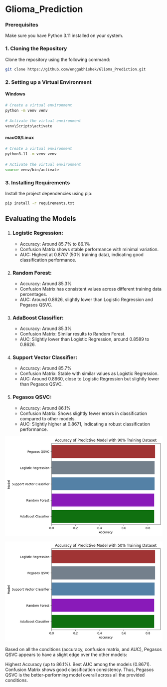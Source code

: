# Glioma_Prediction

### Prerequisites

Make sure you have Python 3.11 installed on your system.

### 1. Cloning the Repository

Clone the repository using the following command:

```bash
git clone https://github.com/enggabhishek/Glioma_Prediction.git
```

### 2. Setting up a Virtual Environment

#### Windows

```bash
# Create a virtual environment
python -m venv venv

# Activate the virtual environment
venv\Scripts\activate
```

#### macOS/Linux

```bash
# Create a virtual environment
python3.11 -m venv venv

# Activate the virtual environment
source venv/bin/activate
```

### 3. Installing Requirements

Install the project dependencies using pip:

```bash
pip install -r requirements.txt
```

## Evaluating the Models

1. ### Logistic Regression:
    - Accuracy: Around 85.7% to 86.1%
    - Confusion Matrix shows stable performance with minimal variation.
    - AUC: Highest at 0.8707 (50% training data), indicating good classification performance.

2. ### Random Forest:
    - Accuracy: Around 85.3%
    - Confusion Matrix has consistent values across different training data percentages.
    - AUC: Around 0.8626, slightly lower than Logistic Regression and Pegasos QSVC.

3. ### AdaBoost Classifier:
    - Accuracy: Around 85.3%
    - Confusion Matrix: Similar results to Random Forest.
    - AUC: Slightly lower than Logistic Regression, around 0.8589 to 0.8626.

4. ### Support Vector Classifier:
    - Accuracy: Around 85.7%
    - Confusion Matrix: Stable with similar values as Logistic Regression.
    - AUC: Around 0.8660, close to Logistic Regression but slightly lower than Pegasos QSVC.

5. ### Pegasos QSVC:
    - Accuracy: Around 86.1%
    - Confusion Matrix: Shows slightly fewer errors in classification compared to other models.
    - AUC: Slightly higher at 0.8671, indicating a robust classification performance.


![alt text](accuracy90.png)


![alt text](accuracy50.png)


Based on all the conditions (accuracy, confusion matrix, and AUC), Pegasos QSVC appears to have a slight edge over the other models:

Highest Accuracy (up to 86.1%).
Best AUC among the models (0.8671).
Confusion Matrix shows good classification consistency.
Thus, Pegasos QSVC is the better-performing model overall across all the provided conditions.
